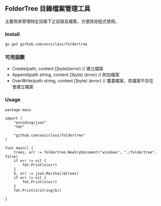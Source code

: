 ## FolderTree 目錄檔案管理工具
主要用來管理特定目錄下之目錄及檔案，方便其他程式使用。

### Install
```
go get github.com/asccclass/foldertree
```

### 可用函數
* Create(path, content []byte)(error)			// 建立檔案
* Append(path string, content []byte) (error)		// 附加檔案
* OverWrite(path string, content []byte) (error)	// 覆蓋檔案，若檔案不存在會建立檔案

### Usage
```
package main

import (
	"encoding/json"
	"fmt"

	"github.com/asccclass/foldertree"
)

func main() {
	trees, err := foldertree.NewSryDocument("windows", "./foldertree", false)
	if err != nil {
		fmt.Println(err)
	}
	b, err := json.Marshal(&trees)
	if err != nil {
		fmt.Println(err)
	}
	fmt.Println(string(b))

}
```
